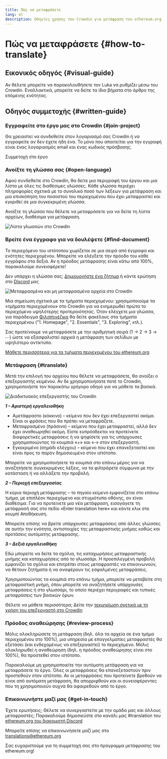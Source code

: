 ```yaml
---
title: Πώς να μεταφράσετε
lang: el
description: Οδηγίες χρήσης του Crowdin για μετάφραση του ethereum.org
---
```


# Πώς να μεταφράσετε {#how-to-translate}

## Εικονικός οδηγός {#visual-guide}

Αν θέλετε μπορείτε να παρακολουθήσετε τον Luka να ρυθμίζει μέσω του Crowdin. Εναλλακτικά, μπορείτε να δείτε τα ίδια βήματα στο άρθρο της επόμενης ενότητας.

<YouTube id="Ii7bYhanLs4" />

## Οδηγός συμμετοχής {#written-guide}

### Εγγραφείτε στο έργο μας στο Crowdin {#join-project}

Θα χρειαστεί να συνδεθείτε στον λογαριασμό σας Crowdin ή να εγγραφείτε αν δεν έχετε ήδη ένα. Το μόνο που απαιτείται για την εγγραφή είναι ένας λογαριασμός email και ένας κωδικός πρόσβασης.

<ButtonLink href="https://crowdin.com/project/ethereum-org/">
  Συμμετοχή στο έργο
</ButtonLink>

### Ανοίξτε τη γλώσσα σας {#open-language}

Αφού συνδεθείτε στο Crowdin, θα δείτε μια περιγραφή του έργου και μια λίστα με όλες τις διαθέσιμες γλώσσες. Κάθε γλώσσα περιέχει πληροφορίες σχετικά με το συνολικό ποσό των λέξεων για μετάφραση και μια επισκόπηση του ποσοστού του περιεχομένου που έχει μεταφραστεί και εγκριθεί σε μια συγκεκριμένη γλώσσα.

Ανοίξτε τη γλώσσα που θέλετε να μεταφράσετε για να δείτε τη λίστα αρχείων, διαθέσιμα για μετάφραση.

![Λίστα γλωσσών στο Crowdin](./list-of-languages.png)

### Βρείτε ένα έγγραφο για να δουλέψετε {#find-document}

Το περιεχόμενο του ιστότοπου χωρίζεται σε μια σειρά από έγγραφα και ενότητες περιεχομένου. Μπορείτε να ελέγξετε την πρόοδο του κάθε εγγράφου στα δεξιά. Αν η πρόοδος μετάφρασης είναι κάτω από 100%, παρακαλούμε συνεισφέρετε!

Δεν υπάρχει η γλώσσα σας; [Δημιουργήστε ένα ζήτημα](https://github.com/ethereum/ethereum-org-website/issues/new/choose) ή κάντε ερώτηση στο [Discord](/discord/) μας

![Μεταφρασμένα και μη μεταφρασμένα αρχεία στο Crowdin](./crowdin-files.png)

Μια σημείωση σχετικά με τα τμήματα περιεχομένου: χρησιμοποιούμε τα «τμήματα περιεχομένου» στο Crowdin για να ενημερωθεί πρώτα το περιεχόμενο υψηλότερης προτεραιότητας. Όταν ελέγχετε μια γλώσσα, για παράδειγμα [Φιλιππινέζικα](https://crowdin.com/project/ethereum-org/fil#) θα δείτε φακέλους στα τμήματα περιεχομένου ("1. Homepage", "2. Essentials", "3. Exploring", κτλ.).

Σας προτείνουμε να μεταφράσετε με την αριθμητική σειρά (1 → 2 → 3 → ⋯) ώστε να εξασφαλιστεί αρχικά η μετάφραση των σελίδων με υψηλότερο αντίκτυπο.

[Μάθετε περισσότερα για τα τμήματα περιεχομένου του ethereum.org](/contributing/translation-program/content-buckets/)

### Μετάφραση {#translate}

Μετά την επιλογή του αρχείου που θέλετε να μεταφράσετε, θα ανοίξει ο επεξεργαστής κειμένου. Αν δε χρησιμοποιήσατε ποτέ το Crowdin, χρησιμοποιήστε τον παρακάτω γρήγορο οδηγό για να μάθετε τα βασικά.

![Διαδικτυακός επεξεργαστής του Crowdin](./online-editor.png)

**_1 – Αριστερή εργαλειοθήκη_**

- Αμετάφραστο (κόκκινο) – κείμενο που δεν έχει επεξεργαστεί ακόμα. Είναι οι φράσεις που θα πρέπει να μεταφράζετε.
- Μεταφρασμένο (πράσινο) – κείμενο που έχει μεταφραστεί, αλλά δεν έχει αναθεωρηθεί ακόμη. Είστε ευπρόσδεκτοι να προτείνετε διαφορετικές μεταφράσεις ή να ψηφίσετε για τις υπάρχουσες χρησιμοποιώντας τα κουμπιά «+» και «-» στον επεξεργαστή.
- Εγκεκριμένο (σημάδι ελέγχου) – κείμενο που έχει επανεξεταστεί και είναι προς το παρόν δημοσιευμένο στον ιστότοπο.

Μπορείτε να χρησιμοποιήσετε τα κουμπιά στο επάνω μέρος για να αναζητήσετε συγκεκριμένες λέξεις, να τα φιλτράρετε σύμφωνα με την κατάσταση ή να αλλάξετε την προβολή.

**_2 – Περιοχή επεξεργασίας_**

Η κύρια περιοχή μετάφρασης – το πηγαίο κείμενο εμφανίζεται στο επάνω τμήμα, με επιπλέον περιεχόμενο και στιγμιότυπα οθόνης, αν είναι διαθέσιμα. Για να προτείνετε μια νέα μετάφραση, εισαγάγετε τη μετάφρασή σας στο πεδίο «Enter translation here» και κάντε κλικ στο κουμπί Αποθήκευση.

Μπορείτε επίσης να βρείτε υπάρχουσες μεταφράσεις από άλλες γλώσσες σε αυτήν την ενότητα, αντιστοιχίες της μεταφραστικής μνήμης καθώς και προτάσεις αυτόματης μετάφρασης.

**_3 – Δεξιά εργαλειοθήκη_**

Εδώ μπορείτε να δείτε τα σχόλια, τις καταχωρήσεις μεταφραστικής μνήμης και καταχωρήσεις από το γλωσσάρι. Η προεπιλεγμένη προβολή εμφανίζει τα σχόλια και επιτρέπει στους μεταφραστές να επικοινωνούν, να θέτουν ζητήματα ή να αναφέρουν τις εσφαλμένες μεταφράσεις.

Χρησιμοποιώντας τα κουμπιά στο επάνω τμήμα, μπορείτε να μεταβείτε στη μεταφραστική μνήμη, όπου μπορείτε να αναζητήσετε υπάρχουσες μεταφράσεις ή στο γλωσσάρι, το οποίο περιέχει περιγραφές και τυπικές μεταφράσεις των βασικών όρων.

Θέλετε να μάθετε περισσότερα; Δείτε την [τεκμηρίωση σχετικά με τη χρήση του επεξεργαστή στο Crowdin](https://support.crowdin.com/online-editor/)

### Πρόοδος αναθεώρησης {#review-process}

Μόλις ολοκληρώσετε τη μετάφραση (δηλ. όλα τα αρχεία σε ένα τμήμα περιεχομένου στο 100%), μια υπηρεσία με επαγγελματίες μεταφραστές θα εξετάσει (και ενδεχομένως να επεξεργαστεί) το περιεχόμενο. Μόλις ολοκληρωθεί η αναθεώρηση (δηλ. η πρόοδος αναθεώρησης είναι στο 100%), θα προστεθεί στον ιστότοπο.

<Alert variant="update">
<AlertEmoji text=":warning:"/>
  Παρακαλούμε μη χρησιμοποιείτε την αυτόματη μετάφραση για να μεταφράσετε το έργο. Όλες οι μεταφράσεις θα επανεξεταστούν πριν προστεθούν στον ιστότοπο. Αν οι μεταφράσεις που προτείνετε βρεθούν να είναι από αυτόματη μετάφραση, θα απορριφθούν και οι συνεισφέροντες που τη χρησιμοποιούν συχνά θα αφαιρεθούν από το έργο.
</Alert>

### Επικοινωνήστε μαζί μας {#get-in-touch}

Έχετε ερωτήσεις; Θέλετε να συνεργαστείτε με την ομάδα μας και άλλους μεταφραστές; Παρακαλούμε δημοσιεύστε στο κανάλι μας #translation του [ethereum.org του διακομιστή Discord](/discord/)

Μπορείτε επίσης να επικοινωνήσετε μαζί μας στο translations@ethereum.org

Σας ευχαριστούμε για τη συμμετοχή σας στο πρόγραμμα μετάφρασης του ethereum.org!
